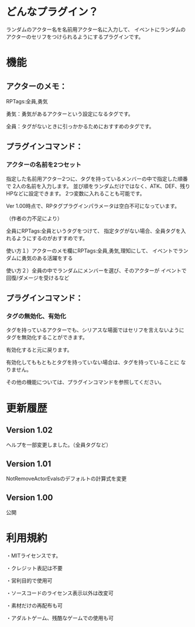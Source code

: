 

# どんなプラグイン？

ランダムのアクター名を名前用アクター名に入力して、
イベントにランダムのアクターのセリフをつけられるようにするプラグインです。

# 機能

## アクターのメモ：

RPTags:全員,勇気

勇気：勇気があるアクターという設定になるタグです。

全員：タグがないときに引っかかるためにおすすめのタグです。

## プラグインコマンド：
### アクターの名前を2つセット

指定した名前用アクター2つに、タグを持っているメンバーの中で指定した順番で
2人の名前を入力します。
並び順をランダムだけではなく、ATK、DEF、残りHPなどに設定できます。
2つ変数に入れることも可能です。

Ver 1.00時点で、RPタグプラグインパラメータは空白不可になっています。

（作者の力不足により）

全員にRPTags:全員というタグをつけて、
指定タグがない場合、全員タグを入れるようにするのがおすすめです。

使い方１）アクターのメモ欄にRPTags:全員,勇気,理知にして、
イベントでランダムに勇気のある活躍をする

使い方２）全員の中でランダムにメンバーを選び、そのアクターが
イベントで回復/ダメージを受けるなど

## プラグインコマンド：
### タグの無効化、有効化
タグを持っているアクターでも、シリアスな場面ではセリフを言えないように
タグを無効化することができます。

有効化すると元に戻ります。

有効化してももともとタグを持っていない場合は、タグを持っていることに
なりません。

その他の機能については、プラグインコマンドを参照してください。

# 更新履歴
## Version 1.02

ヘルプを一部変更しました。（全員タグなど）

## Version 1.01

NotRemoveActorEvalsのデフォルトの計算式を変更

## Version 1.00

公開

# 利用規約

・MITライセンスです。

・クレジット表記は不要

・営利目的で使用可

・ソースコードのライセンス表示以外は改変可

・素材だけの再配布も可

・アダルトゲーム、残酷なゲームでの使用も可

 
